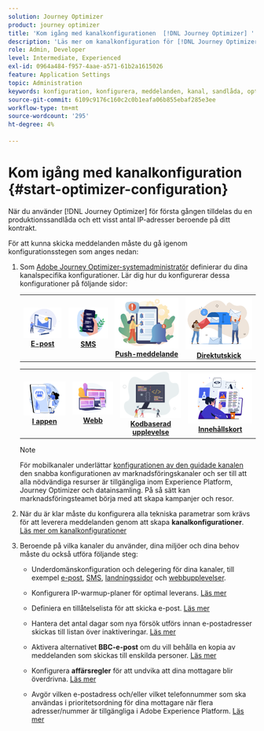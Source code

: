 ```yaml
---
solution: Journey Optimizer
product: journey optimizer
title: 'Kom igång med kanalkonfigurationen  [!DNL Journey Optimizer] '
description: 'Läs mer om kanalkonfiguration för [!DNL Journey Optimizer] '
role: Admin, Developer
level: Intermediate, Experienced
exl-id: 0964a484-f957-4aae-a571-61b2a1615026
feature: Application Settings
topic: Administration
keywords: konfiguration, konfigurera, meddelanden, kanal, sandlåda, optimerare
source-git-commit: 6109c9176c160c2c0b1eafa06b855ebaf285e3ee
workflow-type: tm+mt
source-wordcount: '295'
ht-degree: 4%

---
```



# Kom igång med kanalkonfiguration {#start-optimizer-configuration}

När du använder [!DNL Journey Optimizer] för första gången tilldelas du en produktionssandlåda och ett visst antal IP-adresser beroende på ditt kontrakt.


För att kunna skicka meddelanden måste du gå igenom konfigurationsstegen som anges nedan:

1. Som [Adobe Journey Optimizer-systemadministratör](../start/path/administrator.md) definierar du dina kanalspecifika konfigurationer. Lär dig hur du konfigurerar dessa konfigurationer på följande sidor:

   <table style="table-layout:fixed"><tr style="border: 0;">
    <td><a href="../email/get-started-email-config.md"><img alt="e-post" src="../channels/assets/do-not-localize/email.png"></a>
    <div align="center"><a href="../email/get-started-email-config.md"><strong>E-post</strong></a></div></td>
    <td><a href="../sms/sms-configuration.md"><img alt="sms" src="../channels/assets/do-not-localize/sms.png"></a>
    <div align="center"><a href="../sms/sms-configuration.md"><strong>SMS</strong></a></div></td>
    <td><a href="../push/push-configuration.md"><img alt="push" src="../channels/assets/do-not-localize/push.png"></a>
    <div align="center"><a href="../push/push-configuration.md"><strong>Push-meddelande</strong></a></div></td>
    <td><a href="../direct-mail/direct-mail-configuration.md"><img alt="direktreklam" src="../channels/assets/do-not-localize/direct-mail.jpg"></a>
    <div align="center"><a href="../direct-mail/direct-mail-configuration.md"><strong>Direktutskick</strong></a></div></td>
    </tr></table>

   <table style="table-layout:fixed"><tr style="border: 0;">
    <td><a href="../in-app/inapp-configuration.md"><img alt="i appen" src="../channels/assets/do-not-localize/inapp.jpg"></a>
    <div align="center"><a href="../in-app/inapp-configuration.md"><strong>I appen</strong></a></div></td>
    <td><a href="../web/web-configuration.md"><img alt="webb" src="../channels/assets/do-not-localize/web.jpg"></a>
    <div align="center"><a href="../web/web-configuration.md"><strong>Webb</strong></a></div></td>
    <td><a href="../code-based/code-based-configuration.md"><img alt="kodbaserad upplevelse" src="../channels/assets/do-not-localize/code.png"></a>
    <div align="center"><a href="../code-based/code-based-configuration.md"><strong>Kodbaserad upplevelse</strong></a></div></td>
    <td><a href="../content-card/content-card-configuration-prereq.md"><img alt="innehållskort" src="../channels/assets/do-not-localize/cards.png"></a>
    <div align="center"><a href="../content-card/content-card-configuration-prereq.md"><strong>Innehållskort</strong></a></div></td>
    </tr></table>

   >[!NOTE]
   >
   >För mobilkanaler underlättar [konfigurationen av den guidade kanalen](set-mobile-config.md) den snabba konfigurationen av marknadsföringskanaler och ser till att alla nödvändiga resurser är tillgängliga inom Experience Platform, Journey Optimizer och datainsamling. På så sätt kan marknadsföringsteamet börja med att skapa kampanjer och resor.

1. När du är klar måste du konfigurera alla tekniska parametrar som krävs för att leverera meddelanden genom att skapa **kanalkonfigurationer**. [Läs mer om kanalkonfigurationer](channel-surfaces.md)

1. Beroende på vilka kanaler du använder, dina miljöer och dina behov måste du också utföra följande steg:

   * Underdomänskonfiguration och delegering för dina kanaler, till exempel [e-post](about-subdomain-delegation.md), [SMS](../sms/sms-subdomains.md), [landningssidor](../landing-pages/lp-subdomains.md) och [webbupplevelser](../web/web-delegated-subdomains.md).

   * Konfigurera IP-warmup-planer för optimal leverans. [Läs mer](ip-warmup-gs.md)

   * Definiera en tillåtelselista för att skicka e-post. [Läs mer](allow-list.md)

   * Hantera det antal dagar som nya försök utförs innan e-postadresser skickas till listan över inaktiveringar. [Läs mer](manage-suppression-list.md)

   * Aktivera alternativet **BBC-e-post** om du vill behålla en kopia av meddelanden som skickas till enskilda personer. [Läs mer](archiving-support.md#enable-bcc)

   * Konfigurera **affärsregler** för att undvika att dina mottagare blir överdrivna. [Läs mer](../conflict-prioritization/rule-sets.md)

   * Avgör vilken e-postadress och/eller vilket telefonnummer som ska användas i prioritetsordning för dina mottagare när flera adresser/nummer är tillgängliga i Adobe Experience Platform. [Läs mer](primary-email-addresses.md)
